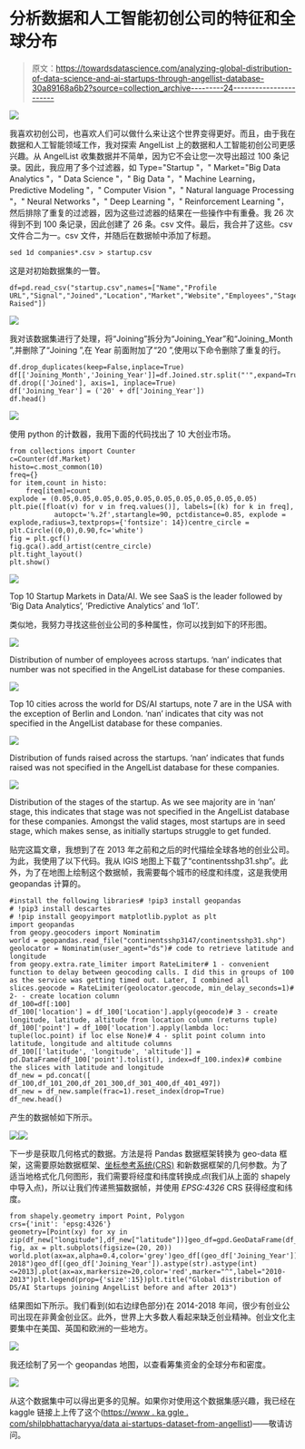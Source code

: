 # 分析数据和人工智能初创公司的特征和全球分布

> 原文：<https://towardsdatascience.com/analyzing-global-distribution-of-data-science-and-ai-startups-through-angellist-database-30a89168a6b2?source=collection_archive---------24----------------------->

![](img/b0b46b05d53020aab8cb860b27dd52f4.png)

我喜欢初创公司，也喜欢人们可以做什么来让这个世界变得更好。而且，由于我在数据和人工智能领域工作，我对探索 AngelList 上的数据和人工智能初创公司更感兴趣。从 AngelList 收集数据并不简单，因为它不会让您一次导出超过 100 条记录。因此，我应用了多个过滤器，如 Type="Startup "，" Market="Big Data Analytics "，" Data Science "，" Big Data "，" Machine Learning，Predictive Modeling "，" Computer Vision "，" Natural language Processing "，" Neural Networks "，" Deep Learning "，" Reinforcement Learning "，然后排除了重复的过滤器，因为这些过滤器的结果在一些操作中有重叠。我 26 次得到不到 100 条记录，因此创建了 26 条。csv 文件。最后，我合并了这些。csv 文件合二为一。csv 文件，并随后在数据帧中添加了标题。

```
sed 1d companies*.csv > startup.csv
```

这是对初始数据集的一瞥。

```
df=pd.read_csv("startup.csv",names=["Name","Profile URL","Signal","Joined","Location","Market","Website","Employees","Stage","Total Raised"])
```

![](img/f724f72f13af302dd512674b23c11d56.png)

我对该数据集进行了处理，将“Joining”拆分为“Joining_Year”和“Joining_Month ”,并删除了“Joining ”,在 Year 前面附加了“20 ”,使用以下命令删除了重复的行。

```
df.drop_duplicates(keep=False,inplace=True)
df[['Joining_Month','Joining_Year']]=df.Joined.str.split("'",expand=True)
df.drop(['Joined'], axis=1, inplace=True)
df['Joining_Year'] = ('20' + df['Joining_Year'])
df.head()
```

![](img/bb0ad388baf9056711775c35700a94af.png)

使用 python 的计数器，我用下面的代码找出了 10 大创业市场。

```
from collections import Counter
c=Counter(df.Market)
histo=c.most_common(10)
freq={}
for item,count in histo:
    freq[item]=count
explode = (0.05,0.05,0.05,0.05,0.05,0.05,0.05,0.05,0.05,0.05)
plt.pie([float(v) for v in freq.values()], labels=[(k) for k in freq],
           autopct='%.2f',startangle=90, pctdistance=0.85, explode = explode,radius=3,textprops={'fontsize': 14})centre_circle = plt.Circle((0,0),0.90,fc='white')
fig = plt.gcf()
fig.gca().add_artist(centre_circle)
plt.tight_layout()
plt.show()
```

![](img/1ead7c7f13f9813f3d05872a37109557.png)

Top 10 Startup Markets in Data/AI. We see SaaS is the leader followed by ‘Big Data Analytics’, ‘Predictive Analytics’ and ‘IoT’.

类似地，我努力寻找这些创业公司的多种属性，你可以找到如下的环形图。

![](img/6f53d160da9d5fec59a3415d48f419a4.png)

Distribution of number of employees across startups. ‘nan’ indicates that number was not specified in the AngelList database for these companies.

![](img/3eac4e8756c7492319ba70efb33bd5cd.png)

Top 10 cities across the world for DS/AI startups, note 7 are in the USA with the exception of Berlin and London. ‘nan’ indicates that city was not specified in the AngelList database for these companies.

![](img/f8b2e4ea0ceb87472c8070fc3299b802.png)

Distribution of funds raised across the startups. ‘nan’ indicates that funds raised was not specified in the AngelList database for these companies.

![](img/88c0d65306f407ce2a988985ec3e9d4f.png)

Distribution of the stages of the startup. As we see majority are in ‘nan’ stage, this indicates that stage was not specified in the AngelList database for these companies. Amongst the valid stages, most startups are in seed stage, which makes sense, as initially startups struggle to get funded.

贴完这篇文章，我想到了在 2013 年之前和之后的时代描绘全球各地的创业公司。为此，我使用了以下代码。我从 IGIS 地图上下载了“continentsshp31.shp”。此外，为了在地图上绘制这个数据帧，我需要每个城市的经度和纬度，这是我使用 geopandas 计算的。

```
#install the following libraries# !pip3 install geopandas
# !pip3 install descartes
# !pip install geopyimport matplotlib.pyplot as plt
import geopandas
from geopy.geocoders import Nominatim
world = geopandas.read_file("continentsshp3147/continentsshp31.shp")
geolocator = Nominatim(user_agent="ds")# code to retrieve latitude and longitude
from geopy.extra.rate_limiter import RateLimiter# 1 - convenient function to delay between geocoding calls. I did this in groups of 100 as the service was getting timed out. Later, I combined all slices.geocode = RateLimiter(geolocator.geocode, min_delay_seconds=1)# 2- - create location column
df_100=df[:100]
df_100['location'] = df_100['Location'].apply(geocode)# 3 - create longitude, latitude, altitude from location column (returns tuple)
df_100['point'] = df_100['location'].apply(lambda loc: tuple(loc.point) if loc else None)# 4 - split point column into latitude, longitude and altitude columns
df_100[['latitude', 'longitude', 'altitude']] = pd.DataFrame(df_100['point'].tolist(), index=df_100.index)# combine the slices with latitude and longitude
df_new = pd.concat([ df_100,df_101_200,df_201_300,df_301_400,df_401_497])
df_new = df_new.sample(frac=1).reset_index(drop=True)
df_new.head()
```

产生的数据帧如下所示。

![](img/9d21aaaa23977ef8829bf950f96ec371.png)![](img/afbb93d241abfbfe7cccedb468c50171.png)

下一步是获取几何格式的数据。方法是将 Pandas 数据框架转换为 geo-data 框架，这需要原始数据框架、[坐标参考系统(CRS)](http://geopandas.org/projections.html) 和新数据框架的几何参数。为了适当地格式化几何图形，我们需要将经度和纬度转换成*点*(我们从上面的 shapely 中导入点)，所以让我们传递熊猫数据帧，并使用 *EPSG:4326* CRS 获得经度和纬度。

```
from shapely.geometry import Point, Polygon
crs={'init': 'epsg:4326'}
geometry=[Point(xy) for xy in zip(df_new["longitude"],df_new["latitude"])]geo_df=gpd.GeoDataFrame(df_new,crs=crs,geometry=geometry)
fig, ax = plt.subplots(figsize=(20, 20))
world.plot(ax=ax,alpha=0.4,color='grey')geo_df[(geo_df['Joining_Year']).astype(str).astype(int)>2013].plot(ax=ax,markersize=20,color='green',marker="o",label="2014-2018")geo_df[(geo_df['Joining_Year']).astype(str).astype(int)<=2013].plot(ax=ax,markersize=20,color='red',marker="^",label="2010-2013")plt.legend(prop={'size':15})plt.title("Global distribution of DS/AI Startups joining AngelList before and after 2013")
```

结果图如下所示。我们看到(如右边绿色部分)在 2014-2018 年间，很少有创业公司出现在非黄金创业区。此外，世界上大多数人看起来缺乏创业精神。创业文化主要集中在美国、英国和欧洲的一些地方。

![](img/8e7c4887754c499a31a97707c30d4012.png)

我还绘制了另一个 geopandas 地图，以查看筹集资金的全球分布和密度。

![](img/73b5f046d1b35dc78fec8a31d3caea06.png)

从这个数据集中可以得出更多的见解。如果你对使用这个数据集感兴趣，我已经在 kaggle 链接上上传了这个([https://www . ka ggle . com/shilpbhattacharyya/data ai-startups-dataset-from-angellist](https://www.kaggle.com/shilpibhattacharyya/dataai-startups-dataset-from-angellist))——敬请访问。